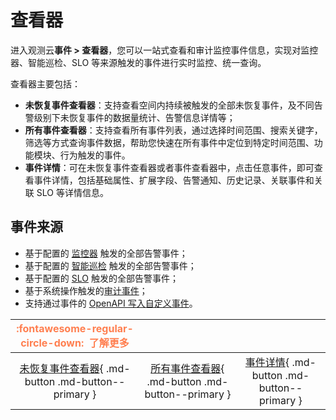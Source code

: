 # 查看器

进入观测云**事件 > 查看器**，您可以一站式查看和审计监控事件信息，实现对监控器、智能巡检、SLO 等来源触发的事件进行实时监控、统一查询。

查看器主要包括：

- **未恢复事件查看器**：支持查看空间内持续被触发的全部未恢复事件，及不同告警级别下未恢复事件的数据量统计、告警信息详情等；
- **所有事件查看器**：支持查看所有事件列表，通过选择时间范围、搜索关键字，筛选等方式查询事件数据，帮助您快速在所有事件中定位到特定时间范围、功能模块、行为触发的事件。
- **事件详情**：可在未恢复事件查看器或者事件查看器中，点击任意事件，即可查看事件详情，包括基础属性、扩展字段、告警通知、历史记录、关联事件和关联 SLO 等详情信息。

## 事件来源

- 基于配置的 [监控器](../monitoring/monitor/index.md) 触发的全部告警事件；
- 基于配置的 [智能巡检](../monitoring/bot-obs/index.md) 触发的全部告警事件；  
- 基于配置的 [SLO](../monitoring/slo.md) 触发的全部告警事件；  
- 基于系统操作触发的[审计事件](../management/settings/operation-audit.md)；  
- 支持通过事件的 [OpenAPI 写入自定义事件](../open-api/keyevent/create.md)。


|                   <font color=coral size=3>:fontawesome-regular-circle-down: &nbsp;**了解更多**</font>                         |                                                              |                                                              |
| :----------------------------------------------------------: | :----------------------------------------------------------: | :----------------------------------------------------------: |
| [未恢复事件查看器](unrecovered-events.md){ .md-button .md-button--primary } | [所有事件查看器](event-list.md){ .md-button .md-button--primary } | [事件详情](event-details.md){ .md-button .md-button--primary } |